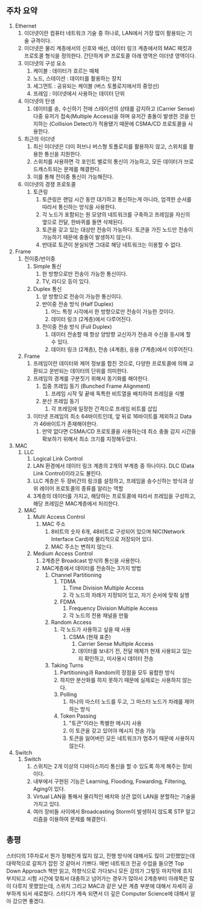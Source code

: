## 주차 요약
1. Ethernet
	1. 이더넷이란 컴퓨터 네트워크 기술 중 하나로, LAN에서 가장 많이 활용되는 기술 규격이다.
	2. 이더넷은 물리 계층에서의 신호와 배선, 데이터 링크 계층에서의 MAC 패킷과 프로토콜 형식을 정의한다. 간단하게 IP 프로토콜 아래 영역은 이더넷 영역이다.
	3. 이더넷의 구성 요소
		1. 케이블 : 데이터가 흐르는 매체
		2. 노드, 스테이션 : 데이터를 활용하는 장치
		3. 세그먼트 : 공유되는 케이블 (버스 토폴로지에서의 중앙선)
		4. 프레임 : 이더넷에서 사용하는 데이터 단위
	4. 이더넷의 탄생
		1. 데이터를 송, 수신하기 전에 스테이션의 상태를 감지하고 (Carrier Sense) 다중 유저가 접속(Multiple Access)을 하며 유저간 충돌이 발생한 것을 인지하는 (Collision Detect)가 적용됐기 때문에 CSMA/CD 프로토콜을 사용한다.
	5. 최근의 이더넷
		1. 최신 이더넷은 더미 허브나 버스형 토폴로지를 활용하지 않고, 스위치를 활용한 통신을 지원한다.
		2. 스위치를 사용하면 각 포인트 별로의 통신이 가능하고, 모든 데이터가 브로드캐스트되는 문제를 해결한다.
		3. 이를 통해 전이중 통신이 가능해진다.
	6. 이더넷의 경쟁 프로토콜
		1. 토큰링
			1. 토큰링은 랜덤 시간 동안 대기하고 통신하는게 아니라, 엄격한 순서를 따라서 통신하는 방식을 사용한다.
			2. 각 노드가 포함되는 원 모양의 네트워크를 구축하고 프레임을 자신의 옆으로 전달, 한바퀴를 돌면 삭제된다.
			3. 토큰을 갖고 있는 대상만 전송이 가능하다. 토큰을 가진 노드만 전송이 가능하기 때문에 충돌이 발생하지 않는다.
			4. 반대로 토큰이 분실되면 그대로 해당 네트워크는 이용할 수 없다.
2. Frame
	1. 전이중/반이중
		1. Simple 통신
			1. 한 방향으로만 전송이 가능한 통신이다.
			2. TV, 라디오 등이 있다.
		2. Duplex 통신
			1. 양 방향으로 전송이 가능한 통신이다.
			2. 반이중 전송 방식 (Half Duplex)
				1. 어느 특정 시각에서 한 방향으로만 전송이 가능한 것이다.
				2. 데이터 링크 (2계층)에서 다루어진다.
			3. 전이중 전송 방식 (Full Duplex)
				1. 데이터 전송할 때 항상 양방향 교신자가 전송과 수신을 동시에 할 수 있다.
				2. 데이터 링크 (2계층), 전송 (4계층), 응용 (7계층)에서 이루어진다.
	2. Frame
		1. 프레임이란 데이터와 제어 정보를 합친 것으로, 다양한 프로토콜에 의해 교환되고 운반되는 데이터의 단위를 의미한다.
		2. 프레임의 경계를 구분짓기 위해서 동기화를 해야한다.
			1. 집중 프레임 동기 (Bunched Frame Alignment)
				1. 프레임 시작 및 끝에 독특한 비트열을 배치하여 프레임을 식별
			2. 분산 프레임 동기
				1. 각 프레임에 일정한 간격으로 프레임 비트를 삽입
		3. 이터넷 프레임의 최소 64바이트인데, 앞 뒤로 16바이트를 제외하고 Data가 46바이트가 존재해야한다.
			1. 만약 없다면 CSMA/CD 프로토콜을 사용하는데 최소 충돌 감지 시간을 확보하기 위해서 최소 크기를 지정해두었다.
3. MAC
	1. LLC
		1. Logical Link Control
		2. LAN 환경에서 데이터 링크 계층의 2개의 부계층 중 하나이다. DLC (Data Link Control)이라고도 불린다.
		3. LLC 계층은 두 장비간의 링크를 설정하고, 프레임을 송수신하는 방식과 상위 레이어 프로토콜의 종류를 알리는 역할
		4. 3계층의 데이터를 가지고, 해당하는 프로토콜에 따라서 프레임을 구성하고, 해당 프레임은 MAC계층에서 처리한다.
	2. MAC
		1. Multi Access Control
			1. MAC 주소
				1. 8비트의 숫자 6개, 48비트로 구성되어 있으며 NIC(Network Interface Card)에 물리적으로 저장되어 있다.
				2. MAC 주소는 변하지 않는다.
		2. Medium Access Control
			1. 2계층은 Broadcast 방식의 통신을 사용한다.
			2. MAC계층에서 데이터를 전송하는 3가지 방법
				1. Channel Partitioning
					1. TDMA
						1. Time Division Multiple Access
						2. 각 노드의 차례가 지정되어 있고, 자기 순서에 맞춰 실행
					2. FDMA
						1. Frequency Division Multiple Access
						2. 각 노드의 전용 채널을 만듦
				2. Random Access
					1. 각 노드가 사용하고 싶을 때 사용
						1. CSMA (현재 표준)
							1. Carrier Sense Multiple Access
							2. 데이터를 보내기 전, 전달 매체가 현재 사용되고 있는지 확인하고, 미사용시 데이터 전송
				3. Taking Turns
					1. Partitioning과 Random의 장점을 모두 융합한 방식
					2. 하지만 분산화를 하지 못하기 때문에 실제로는 사용하지 않는다.
					3. Polling
						1. 하나의 마스터 노드를 두고, 그 마스터 노드가 차례를 제어하는 방식
					4. Token Passing
						1. "토큰"이라는 특별한 메시지 사용
						2. 이 토큰을 갖고 있어야 메시지 전송 가능
						3. 토큰을 잃어버린 모든 네트워크가 멈추기 때문에 사용하지 않는다.
4. Switch
	1. Switch
		1. 스위치는 2개 이상의 디바이스끼리 통신을 할 수 있도록 하게 해주는 장비이다.
		2. 내부에서 구현된 기능은 Learning, Flooding, Fowarding, Filtering, Aging이 있다.
		3. Virtual LAN을 통해서 물리적인 배치와 상관 없이 LAN을 분할하는 기술을 가지고 있다.
		4. 여러 장비들 사이에서 Broadcasting Storm이 발생하지 않도록 STP 알고리즘을 이용하여 문제를 해결한다.
## 총평
스터디의 1주차로서 뭔가 정해진게 많지 않고, 진행 방식에 대해서도 많이 고민했었는데 대략적으로 갈피가 잡힌 것 같아서 기쁘다.
매번 네트워크 전공 수업을 들으면 Top Down Approach 책만 읽고, 하향식으로 가다보니 모든 강의가 그렇듯 마지막에 흐지부지되고 시험 시간에 맞춰서 대충하고 넘어가는 경우가 많아서 2계층부터 아래쪽은 많이 다루지 못했었는데, 스위치 그리고 MAC과 같은 낮은 계층 부분에 대해서 자세히 공부하게 되서 새로웠다.
스터디가 계속 되면서 더 깊은 Computer Science에 대해서 알아 갔으면 좋겠다.